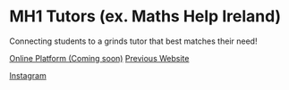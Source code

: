 # MH1 Tutors (ex. Maths Help Ireland)

Connecting students to a grinds tutor that best matches their need!

[Online Platform (Coming soon)](https://www.mh1-tutors.com)
[Previous Website](https://www.mathshelpireland.com) 

[Instagram](https://www.instagram.com/mathshelp_ireland)

